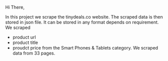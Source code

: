 Hi There,

In this project we scrape the tinydeals.co website.
The scraped data is then stored in json file. It can be stored in any format depends on requirement.
We scraped 
  - product url
  - product title
  - proudct price
from the Smart Phones & Tablets category. We scraped data from 33 pages.
